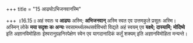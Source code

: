 +++
title = "15 आढ्योऽभिजनवानस्मि"

+++
॥16.15॥ अहं स्वतः च **आढ्यः** अस्मि; **अभिजनवान्** अस्मि स्वत एव
उत्तमकुले प्रसूतः अस्मि। अस्मिन् लोके **मया सदृशः कः अन्यः**
स्वसामर्थ्यलब्धसर्वविभवो विद्यते अहं स्वयम् एव **यक्ष्ये; दास्यामि;
मोदिष्ये** इति अज्ञानविमोहिताः ईश्वरानुग्रहनिरपेक्षेण स्वेन एव
यागदानादिकं कर्तुं शक्यम् इति अज्ञानविमोहिता मन्यन्ते।

